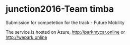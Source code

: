 # junction2016-Team timba
Submission for competetion for the track - Future Mobility

The service is hosted on Azure, http://parkmycar.online or http://wepark.online



